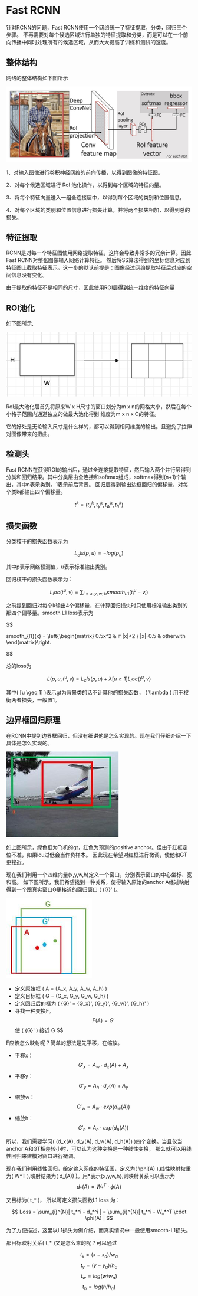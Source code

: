 # Fast RCNN

针对RCNN的问题，Fast RCNN使用一个网络统一了特征提取，分类，回归三个步骤。
不再需要对每个候选区域进行单独的特征提取和分类，而是可以在一个前向传播中同时处理所有的候选区域，从而大大提高了训练和测试的速度。

## 整体结构

网络的整体结构如下图所示

![](../img/05/03/all.jpg)

1、对输入图像进行卷积神经网络的前向传播，以得到图像的特征图。

2、对每个候选区域进行 RoI 池化操作，以得到每个区域的特征向量。

3、将每个特征向量送入一组全连接层中，以得到每个区域的类别和位置信息。

4、对每个区域的类别和位置信息进行损失计算，并将两个损失相加，以得到总的损失。

## 特征提取

RCNN是对每一个特征图使用网络提取特征，这样会导致非常多的冗余计算。因此Fast RCNN对整张图像输入网络计算特征。
然后将SS算法得到的坐标信息对应到特征图上截取特征表示。这一步的默认前提是：图像经过网络提取特征后对应的空间信息没有变化。

由于提取的特征不是相同的尺寸，因此使用ROI层得到统一维度的特征向量

## ROI池化

如下图所示,

![](../img/05/03/roi.jpg)

RoI最大池化层首先将原来W x H尺寸的窗口划分为m x n的网格大小，然后在每个小格子范围内通道独立的做最大池化得到 维度为m x n x C的特征。

它的好处是无论输入尺寸是什么样的，都可以得到相同维度的输出。且避免了拉伸对图像带来的扭曲。

## 检测头

Fast RCNN在获得ROI的输出后，通过全连接提取特征，然后输入两个并行层得到分类和回归结果。其中分类层由全连接和softmax组成，softmax得到(n+1)个输出，其中n表示类别。1表示前后背景。
回归层得到输出边框回归的偏移量，对每个类k都输出四个偏移量。

$$ t^k = (t_x^k, t_y^k, t_w^k, t_h^k) $$

## 损失函数

分类枝干的损失函数表示为

$$ L_cls(p, u) = -log(p_u) $$

其中p表示网络预测值，u表示标准输出类别。

回归枝干的损失函数表示为：

$$ L_loc(t^u, v) = \sum_{i={x,y,w,h}} smooth_{L1}(t^u_i - v_i) $$

之前提到回归对每个k输出4个偏移量，在计算回归损失时只使用标准输出类别的那四个偏移量。smooth L1 loss表示为

$$ 

smooth_{l1}(x) = \left\{\begin{matrix}
0.5x^2 & if |x|<2 \\ 
|x|-0.5 & otherwith 
\end{matrix}\right.

$$

总的loss为

$$ L(p,u,t^u,v) = L_cls(p, u) + \lambda[u \geq 1]L_loc(t^u, v) $$

其中\( [u \geq 1] \)表示gt为背景类的话不计算他的损失函数， \( \lambda \) 用于权衡两者损失，一般置1。

## 边界框回归原理

在RCNN中提到边界框回归，但没有细讲他是怎么实现的。现在我们仔细介绍一下具体是怎么实现的。

![](../img/05/03/anchorR.jpg)

如上图所示，绿色框为飞机的gt，红色为预测的positive anchor。但由于红框定位不准，如果iou过低会当作负样本。
因此现在希望对红框进行微调，使他和GT更接近。

现在我们利用一个四维向量(x,y,w,h)定义一个窗口，分别表示窗口的中心坐标、宽和高。
如下图所示，我们希望找到一种关系，使得输入原始的anchor A经过映射得到一个跟真实窗口G更接近的回归窗口 \( {G}' \)。

![](../img/05/03/anchor2.jpg)

- 定义原始框 \( A = (A_x, A_y, A_w, A_h) \)
- 定义目标框 \( G = (G_x, G_y, G_w, G_h) \)
- 定义回归后的框为 \( {G}' = {G_x}', {G_y}', {G_w}', {G_h}' \)
- 寻找一种变换F。 
$$ F(A) = {G}' $$
使 \( {G}' \) 接近 G $$ 

F应该怎么映射呢？简单的想法是先平移，在缩放。

- 平移x： $$ {G}'_x = A_w \cdot d_x(A) + A_x $$
- 平移y： $$ {G}'_y = A_h \cdot d_y(A) + A_y $$
- 缩放w： $$ {G}'_w = A_w \cdot exp(d_w(A)) $$
- 缩放h： $$ {G}'_h = A_h \cdot exp(d_h(A)) $$

所以，我们需要学习\( (d_x(A), d_y(A), d_w(A), d_h(A)) \)四个变换。当且仅当anchor A和GT相差较小时，可以认为这种变换是一种线性变换， 那么就可以用线性回归来建模对窗口进行微调。

现在我们利用线性回归，给定输入网络的特征图，定义为\( \phi(A) \),线性映射权重为\( W^T \),映射结果为\( d_(A)) \)。用*表示{x,y,w,h},则映射关系可以表示为
$$ d_*(A) = W_*^T \cdot \phi(A) $$

又目标为\( t_* \)， 所以可定义损失函数L1 loss 为：

$$ Loss = \sum_{i}^{N}| t_*^i - d_*^i | = \sum_{i}^{N}| t_*^i - W_*^T \cdot \phi(A) |  $$

为了方便描述，这里以L1损失为例介绍，而真实情况中一般使用smooth-L1损失。

那目标映射关系\( t_* \)又是怎么来的呢？可以通过

$$ t_x = (x - x_a)/w_a $$
$$ t_y = (y - y_a)/h_a $$
$$ t_w = log(w/w_a) $$
$$ t_h = log(h/h_a) $$






